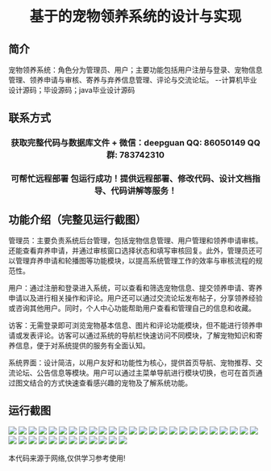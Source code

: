 <p><h1 align="center">基于的宠物领养系统的设计与实现</h1></p>

## 简介
宠物领养系统：角色分为管理员、用户；主要功能包括用户注册与登录、宠物信息管理、领养申请与审核、寄养与弃养信息管理、评论与交流论坛。    --计算机毕业设计源码；毕设源码；java毕业设计源码


## 联系方式
<p><h3 align="center">获取完整代码与数据库文件 + 微信：deepguan QQ: 86050149 QQ群: 783742310</h3></p>
<p><h3 align="center">可帮忙远程部署 包运行成功！提供远程部署、修改代码、设计文档指导、代码讲解等服务！</h3></p>

## 功能介绍（完整见运行截图）
管理员：主要负责系统后台管理，包括宠物信息管理、用户管理和领养申请审核。还能查看弃养申请，并通过审核窗口选择状态和填写审核回复。此外，管理员还可以管理弃养申请和轮播图等功能模块，以提高系统管理工作的效率与审核流程的规范性。

用户：通过注册和登录进入系统，可以查看和筛选宠物信息、提交领养申请、寄养申请以及进行相关操作和评论。用户还可以通过交流论坛发布帖子，分享领养经验或咨询其他用户。同时，个人中心功能帮助用户查看和管理自己的信息和收藏。

访客：无需登录即可浏览宠物基本信息、图片和评论功能模块，但不能进行领养申请或发表评论。访客可以通过系统的导航栏快速访问不同模块，了解宠物知识和寄养信息，便于对系统提供的服务有全面认知。

系统界面：设计简洁，以用户友好和功能性为核心，提供首页导航、宠物推荐、交流论坛、公告信息等模块。用户可以通过主菜单导航进行模块切换，也可在首页通过图文结合的方式快速查看感兴趣的宠物及了解系统功能。


## 运行截图
![](img/001.jpg)
![](img/002.jpg)
![](img/003.jpg)
![](img/004.jpg)
![](img/005.jpg)
![](img/006.jpg)
![](img/007.jpg)
![](img/008.jpg)
![](img/009.jpg)
![](img/010.jpg)
![](img/011.jpg)
![](img/012.jpg)
![](img/013.jpg)
![](img/014.jpg)
![](img/015.jpg)
![](img/016.jpg)
![](img/017.jpg)
![](img/018.jpg)
![](img/019.jpg)
![](img/020.jpg)
![](img/021.jpg)
![](img/022.jpg)
![](img/023.jpg)
![](img/024.jpg)
![](img/025.jpg)
![](img/026.jpg)
![](img/027.jpg)
![](img/028.jpg)
![](img/029.jpg)
![](img/030.jpg)
![](img/031.jpg)
![](img/032.jpg)
![](img/033.jpg)
![](img/034.jpg)
![](img/035.jpg)
![](img/036.jpg)
![](img/037.jpg)

<p>本代码来源于网络,仅供学习参考使用!</p>
